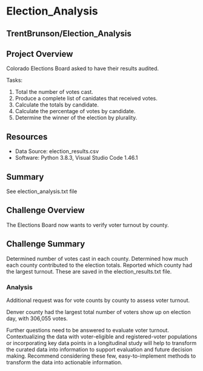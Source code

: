 # Election_Analysis
TrentBrunson/Election_Analysis
---
## Project Overview
Colorado Elections Board asked to have their results audited.

Tasks:
1. Total the number of votes cast.
2. Produce a complete list of canidates that received votes.
3. Calculate the totals by candidate.
4. Calculate the percentage of votes by candidate.
5. Determine the winner of the election by plurality.

## Resources
- Data Source: election_results.csv
- Software: Python 3.8.3, Visual Studio Code 1.46.1

## Summary 
See election_analysis.txt file

## Challenge Overview
The Elections Board now wants to verify voter turnout by county.

## Challenge Summary
Determined number of votes cast in each county.
Determined how much each county contributed to the election totals.
Reported which county had the largest turnout.
These are saved in the election_results.txt file.

### Analysis
Additional request was for vote counts by county to assess voter turnout.

Denver county had the largest total number of voters show up on election day, 
with 306,055 votes.

Further questions need to be answered to evaluate voter turnout.
Contextualizing the data with voter-eligible and registered-voter populations
or incorporating key data points in a longitudinal study will help to
transform the curated data into information to support evaluation and 
future decision making.  Recommend considering these few, easy-to-implement
methods to transform the data into actionable information.

